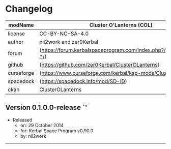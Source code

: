 # Changelog  
  
| modName    | Cluster O'Lanterns (COL)                                          |
| ---------- | ----------------------------------------------------------------- |
| license    | CC-BY-NC-SA-4.0                                                   |
| author     | nli2work and zer0Kerbal                                           |
| forum      | (https://forum.kerbalspaceprogram.com/index.php?/topic/210339-*/) |
| github     | (https://github.com/zer0Kerbal/ClusterOLanterns)                  |
| curseforge | (https://www.curseforge.com/kerbal/ksp-mods/ClusterOLanterns)     |
| spacedock  | (https://spacedock.info/mod/SD-ID)                                |
| ckan       | ClusterOLanterns                                                  |

## Version 0.1.0.0-release `<Archival>'

* Released
  * on: 29 October 2014
  * for: Kerbal Space Program v0.90.0
  * by: nli2work

---
